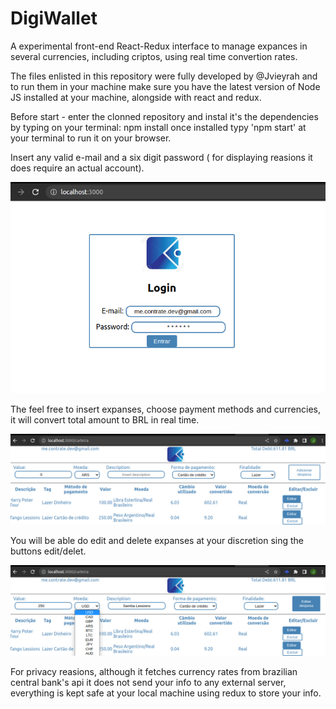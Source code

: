 # DigiWallet

A experimental front-end React-Redux interface to manage expances in several currencies, including criptos, using real time convertion rates.

The files enlisted in this repository were fully developed by @Jvieyrah and to run them in your machine make sure you have the latest version of Node JS installed at your machine, alongside with react and redux.

Before start - enter the clonned repository and instal it's the dependencies by typing on your terminal: npm install
once installed typy 'npm start' at your terminal to run it on your browser.

Insert any valid e-mail and a six digit password ( for displaying reasions it does require an actual account).

<img src='login.png' alt="wallet login">

The feel free to insert expanses, choose payment methods and currencies, it will convert total amount to BRL in real time.

<img src='wallet.png' alt="wallet insertion">

You will be able do edit and delete expanses at your discretion sing the buttons edit/delet.

<img src='edit.png' alt="entry edition">

For privacy reasions, although it fetches currency rates from brazilian central bank's api it does not send your info to any external server, everything is kept safe at your local machine using redux to store your info.
